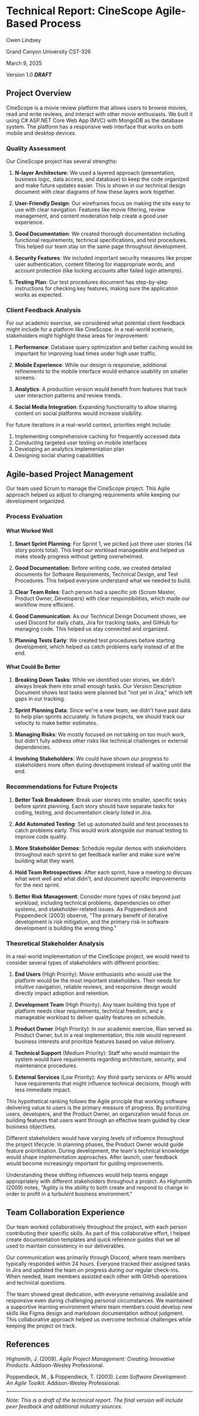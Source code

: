 # Technical Report: CineScope Agile-Based Process

Owen Lindsey

Grand Canyon University CST-326

March 9, 2025 

Version 1.0 ***DRAFT***
## Project Overview

CineScope is a movie review platform that allows users to browse movies, read and write reviews, and interact with other movie enthusiasts. We built it using C# ASP.NET Core Web App (MVC) with MongoDB as the database system. The platform has a responsive web interface that works on both mobile and desktop devices.

### Quality Assessment

Our CineScope project has several strengths:

1. **N-layer Architecture**: We used a layered approach (presentation, business logic, data access, and database) to keep the code organized and make future updates easier. This is shown in our technical design document with clear diagrams of how these layers work together.

2. **User-Friendly Design**: Our wireframes focus on making the site easy to use with clear navigation. Features like movie filtering, review management, and content moderation help create a good user experience.

3. **Good Documentation**: We created thorough documentation including functional requirements, technical specifications, and test procedures. This helped our team stay on the same page throughout development.

4. **Security Features**: We included important security measures like proper user authentication, content filtering for inappropriate words, and account protection (like locking accounts after failed login attempts).

5. **Testing Plan**: Our test procedures document has step-by-step instructions for checking key features, making sure the application works as expected.

### Client Feedback Analysis

For our academic exercise, we considered what potential client feedback might include for a platform like CineScope. In a real-world scenario, stakeholders might highlight these areas for improvement:

1. **Performance**: Database query optimization and better caching would be important for improving load times under high user traffic.

2. **Mobile Experience**: While our design is responsive, additional refinements to the mobile interface would enhance usability on smaller screens.

3. **Analytics**: A production version would benefit from features that track user interaction patterns and review trends.

4. **Social Media Integration**: Expanding functionality to allow sharing content on social platforms would increase visibility.

For future iterations in a real-world context, priorities might include:

1. Implementing comprehensive caching for frequently accessed data
2. Conducting targeted user testing on mobile interfaces
3. Developing an analytics implementation plan
4. Designing social sharing capabilities

## Agile-based Project Management

Our team used Scrum to manage the CineScope project. This Agile approach helped us adjust to changing requirements while keeping our development organized.

### Process Evaluation

#### What Worked Well

1. **Smart Sprint Planning**: For Sprint 1, we picked just three user stories (14 story points total). This kept our workload manageable and helped us make steady progress without getting overwhelmed.

2. **Good Documentation**: Before writing code, we created detailed documents for Software Requirements, Technical Design, and Test Procedures. This helped everyone understand what we needed to build.

3. **Clear Team Roles**: Each person had a specific job (Scrum Master, Product Owner, Developers) with clear responsibilities, which made our workflow more efficient.

4. **Good Communication**: As our Technical Design Document shows, we used Discord for daily chats, Jira for tracking tasks, and GitHub for managing code. This helped us stay connected and organized.

5. **Planning Tests Early**: We created test procedures before starting development, which helped us catch problems early instead of at the end.

#### What Could Be Better

1. **Breaking Down Tasks**: While we identified user stories, we didn't always break them into small enough tasks. Our Version Description Document shows test tasks were planned but "not yet in Jira," which left gaps in our tracking.

2. **Sprint Planning Data**: Since we're a new team, we didn't have past data to help plan sprints accurately. In future projects, we should track our velocity to make better estimates.

3. **Managing Risks**: We mostly focused on not taking on too much work, but didn't fully address other risks like technical challenges or external dependencies.

4. **Involving Stakeholders**: We could have shown our progress to stakeholders more often during development instead of waiting until the end.

### Recommendations for Future Projects

1. **Better Task Breakdown**: Break user stories into smaller, specific tasks before sprint planning. Each story should have separate tasks for coding, testing, and documentation clearly listed in Jira.

2. **Add Automated Testing**: Set up automated build and test processes to catch problems early. This would work alongside our manual testing to improve code quality.

3. **More Stakeholder Demos**: Schedule regular demos with stakeholders throughout each sprint to get feedback earlier and make sure we're building what they want.

4. **Hold Team Retrospectives**: After each sprint, have a meeting to discuss what went well and what didn't, and document specific improvements for the next sprint.

5. **Better Risk Management**: Consider more types of risks beyond just workload, including technical problems, dependencies on other systems, and stakeholder-related issues. As Poppendieck and Poppendieck (2003) observe, "The primary benefit of iterative development is risk mitigation, and the primary risk in software development is building the wrong thing."

### Theoretical Stakeholder Analysis

In a real-world implementation of the CineScope project, we would need to consider several types of stakeholders with different priorities:

1. **End Users** (High Priority): Movie enthusiasts who would use the platform would be the most important stakeholders. Their needs for intuitive navigation, reliable reviews, and responsive design would directly impact adoption and retention.

2. **Development Team** (High Priority): Any team building this type of platform needs clear requirements, technical freedom, and a manageable workload to deliver quality features on schedule.

3. **Product Owner** (High Priority): In our academic exercise, Rian served as Product Owner, but in a real implementation, this role would represent business interests and prioritize features based on value delivery.

4. **Technical Support** (Medium Priority): Staff who would maintain the system would have requirements regarding architecture, security, and maintenance procedures.

5. **External Services** (Low Priority): Any third-party services or APIs would have requirements that might influence technical decisions, though with less immediate impact.

This hypothetical ranking follows the Agile principle that working software delivering value to users is the primary measure of progress. By prioritizing users, developers, and the Product Owner, an organization would focus on building features that users want through an effective team guided by clear business objectives.

Different stakeholders would have varying levels of influence throughout the project lifecycle. In planning phases, the Product Owner would guide feature prioritization. During development, the team's technical knowledge would shape implementation approaches. After launch, user feedback would become increasingly important for guiding improvements.

Understanding these shifting influences would help teams engage appropriately with different stakeholders throughout a project. As Highsmith (2009) notes, "Agility is the ability to both create and respond to change in order to profit in a turbulent business environment."

## Team Collaboration Experience

Our team worked collaboratively throughout the project, with each person contributing their specific skills. As part of this collaborative effort, I helped create documentation templates and quick reference guides that we all used to maintain consistency in our deliverables.

Our communication was primarily through Discord, where team members typically responded within 24 hours. Everyone tracked their assigned tasks in Jira and updated the team on progress during our regular check-ins. When needed, team members assisted each other with GitHub operations and technical questions.

The team showed great dedication, with everyone remaining available and responsive even during challenging personal circumstances. We maintained a supportive learning environment where team members could develop new skills like Figma design and markdown documentation without judgment. This collaborative approach helped us overcome technical challenges while keeping the project on track.

## References

Highsmith, J. (2009). *Agile Project Management: Creating Innovative Products*. Addison-Wesley Professional.

Poppendieck, M., & Poppendieck, T. (2003). *Lean Software Development: An Agile Toolkit*. Addison-Wesley Professional.

---

*Note: This is a draft of the technical report. The final version will include peer feedback and additional industry sources.*